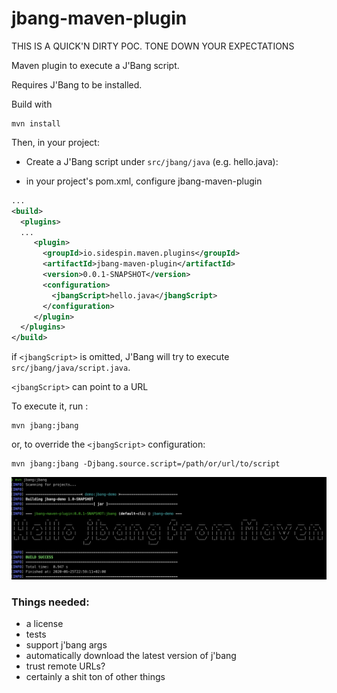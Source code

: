# jbang-maven-plugin

THIS IS A QUICK'N DIRTY POC. TONE DOWN YOUR EXPECTATIONS  

Maven plugin to execute a J'Bang script.

Requires J'Bang to be installed. 

Build with 

    mvn install
 
Then, in your project:
 
 - Create a J'Bang script under `src/jbang/java` (e.g. hello.java):
 
 - in your project's pom.xml, configure jbang-maven-plugin
 
 ```xml
 ...
 <build>
   <plugins>
   ...
      <plugin>
        <groupId>io.sidespin.maven.plugins</groupId>
        <artifactId>jbang-maven-plugin</artifactId>
        <version>0.0.1-SNAPSHOT</version>
        <configuration>
          <jbangScript>hello.java</jbangScript>    
        </configuration>
      </plugin>
   </plugins>
 </build>   
 ```
 
 if `<jbangScript>` is omitted, J'Bang will try to execute `src/jbang/java/script.java`.
 
  `<jbangScript>` can point to a URL
 
 To execute it, run : 
 
    mvn jbang:jbang
 
 or, to override the `<jbangScript>` configuration:
 
    mvn jbang:jbang -Djbang.source.script=/path/or/url/to/script
    
 ![](jbang-maven-plugin.png)
 
### Things needed:

 - a license
 - tests
 - support j'bang args
 - automatically download the latest version of j'bang
 - trust remote URLs?
 - certainly a shit ton of other things
